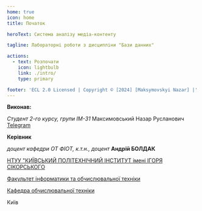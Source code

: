```yaml
---
home: true
icon: home
title: Початок

heroText: Система аналізу медіа-контенту

tagline: Лабораторні роботи з дисципліни "Бази данних"

actions:
  - text: Розпочати
    icon: lightbulb
    link: ./intro/
    type: primary

footer: 'ECL 2.0 Licensed | Copyright © [2024] [Maksymovskyi Nazar] |'
---
```


**Виконав:**

_Студент 2-го курсу, групи ІМ-31_ <span padding-right:5em></span>Максимовський Назар Русланович<span padding-left:5em></span> [Telegram](https://t.me/gothicenemy)


**Керівник**

_доцент кафедри ОТ ФІОТ, к.т.н., доцент_<span padding-right:5em></span> **Андрій БОЛДАК**

[НТУУ "КИЇВСЬКИЙ ПОЛІТЕХНІЧНИЙ ІНСТИТУТ імені ІГОРЯ СІКОРСЬКОГО](https://kpi.ua/)

[Факультет інформатики та обчислювальної техніки](https://fiot.kpi.ua/)

[Кафедра обчислювальної техніки](https://comsys.kpi.ua/)

Київ
